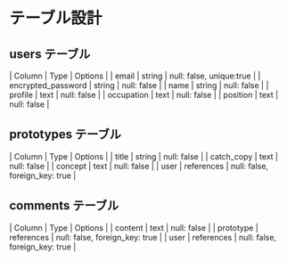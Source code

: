 # テーブル設計

## users テーブル

| Column             | Type   | Options                  |
| email              | string | null: false, unique:true |
| encrypted_password | string | null: false              |
| name               | string | null: false              |
| profile            | text   | null: false              |
| occupation         | text   | null: false              |
| position           | text   | null: false              |

## prototypes テーブル

| Column     | Type       | Options                        |
| title      | string     | null: false                    |
| catch_copy | text       | null: false                    |
| concept    | text       | null: false                    |
| user       | references | null: false, foreign_key: true |

## comments テーブル

| Column    | Type       | Options                        |
| content   | text       | null: false                    |
| prototype | references | null: false, foreign_key: true |
| user      | references | null: false, foreign_key: true |